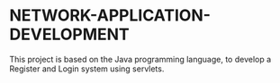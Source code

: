 # NETWORK-APPLICATION-DEVELOPMENT
This project is based on the Java programming language, to develop a Register and Login system using servlets.
